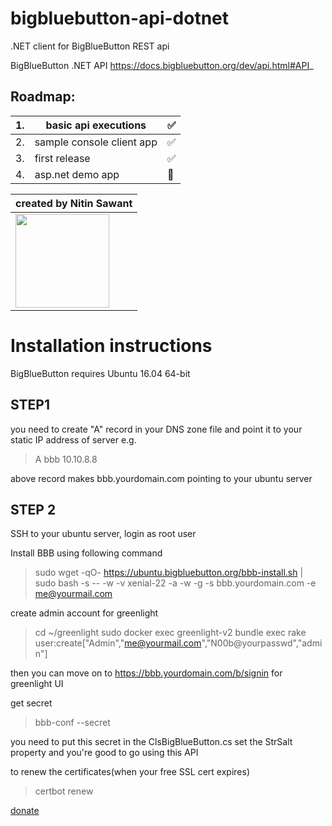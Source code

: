 # bigbluebutton-api-dotnet
.NET client for BigBlueButton REST api

BigBlueButton .NET API
https://docs.bigbluebutton.org/dev/api.html#API_

## Roadmap:
| 1. | basic api executions      | ✅ |
|----|---------------------------|---|
| 2. | sample console client app | ✅ |
| 3. | first release             | ✅ |
| 4. | asp.net demo app          | 🚧 |

| created by Nitin Sawant  |
|------------|
| <img src="https://www.google.com/a/cpanel/nitinsawant.com/images/logo.gif?service=google_gsuite" width="150"> |


# Installation instructions
BigBlueButton requires Ubuntu 16.04 64-bit
## STEP1
you need to create "A" record in your DNS zone file and point it to your static IP address of server
e.g. 
> A  bbb  10.10.8.8

above record makes bbb.yourdomain.com pointing to your ubuntu server

## STEP 2
SSH to your ubuntu server, login as root user

Install BBB using following command
> sudo wget -qO- https://ubuntu.bigbluebutton.org/bbb-install.sh | sudo bash -s -- -w -v xenial-22 -a -w -g -s bbb.yourdomain.com -e me@yourmail.com

create admin account for greenlight
> cd ~/greenlight
> sudo docker exec greenlight-v2 bundle exec rake user:create["Admin","me@yourmail.com","N00b@yourpasswd","admin"]

then you can move on to https://bbb.yourdomain.com/b/signin for greenlight UI

get secret
> bbb-conf --secret

you need to put this secret in the ClsBigBlueButton.cs set the StrSalt property and you're good to go using this API

to renew the certificates(when your free SSL cert expires)
> certbot renew 

[donate](https://paypal.me/nitinsa1?locale.x=en_GB)
